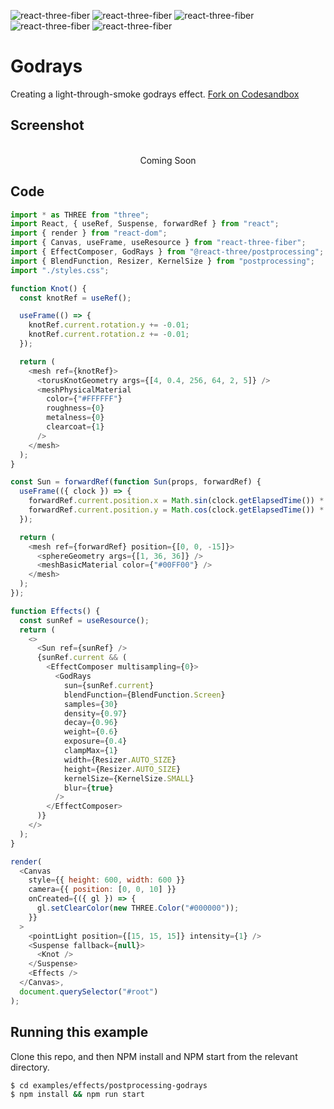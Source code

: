 ![react-three-fiber](https://img.shields.io/badge/dynamic/json?url=https://raw.githubusercontent.com/onion2k/r3f-by-example/develop/examples/effects/postprocessing-godrays/package.json&label=react-three-fiber&query=$.dependencies['react-three-fiber']&color=green) ![react-three-fiber](https://img.shields.io/badge/dynamic/json?url=https://raw.githubusercontent.com/onion2k/r3f-by-example/develop/examples/effects/postprocessing-godrays/package.json&label=three&query=$.dependencies['three']&color=green) ![react-three-fiber](https://img.shields.io/badge/dynamic/json?url=https://raw.githubusercontent.com/onion2k/r3f-by-example/develop/examples/effects/postprocessing-godrays/package.json&label=@react-three/drei&query=$.dependencies['@react-three/drei']&color=green) ![react-three-fiber](https://img.shields.io/badge/dynamic/json?url=https://raw.githubusercontent.com/onion2k/r3f-by-example/develop/examples/effects/postprocessing-godrays/package.json&label=@react-three/postprocessing&query=$.dependencies['@react-three/postprocessing']&color=green) ![react-three-fiber](https://img.shields.io/badge/dynamic/json?url=https://raw.githubusercontent.com/onion2k/r3f-by-example/develop/examples/effects/postprocessing-godrays/package.json&label=postprocessing&query=$.dependencies['postprocessing']&color=green)

# Godrays

Creating a light-through-smoke godrays effect. [Fork on Codesandbox](https://githubbox.com/onion2k/r3f-by-example/tree/develop/examples/effects/postprocessing-godrays)

## Screenshot
<div align="center">
  <br>
    Coming Soon
  <br>
</div>

## Code
```js
import * as THREE from "three";
import React, { useRef, Suspense, forwardRef } from "react";
import { render } from "react-dom";
import { Canvas, useFrame, useResource } from "react-three-fiber";
import { EffectComposer, GodRays } from "@react-three/postprocessing";
import { BlendFunction, Resizer, KernelSize } from "postprocessing";
import "./styles.css";

function Knot() {
  const knotRef = useRef();

  useFrame(() => {
    knotRef.current.rotation.y += -0.01;
    knotRef.current.rotation.z += -0.01;
  });

  return (
    <mesh ref={knotRef}>
      <torusKnotGeometry args={[4, 0.4, 256, 64, 2, 5]} />
      <meshPhysicalMaterial
        color={"#FFFFFF"}
        roughness={0}
        metalness={0}
        clearcoat={1}
      />
    </mesh>
  );
}

const Sun = forwardRef(function Sun(props, forwardRef) {
  useFrame(({ clock }) => {
    forwardRef.current.position.x = Math.sin(clock.getElapsedTime()) * -8;
    forwardRef.current.position.y = Math.cos(clock.getElapsedTime()) * -8;
  });

  return (
    <mesh ref={forwardRef} position={[0, 0, -15]}>
      <sphereGeometry args={[1, 36, 36]} />
      <meshBasicMaterial color={"#00FF00"} />
    </mesh>
  );
});

function Effects() {
  const sunRef = useResource();
  return (
    <>
      <Sun ref={sunRef} />
      {sunRef.current && (
        <EffectComposer multisampling={0}>
          <GodRays
            sun={sunRef.current}
            blendFunction={BlendFunction.Screen}
            samples={30}
            density={0.97}
            decay={0.96}
            weight={0.6}
            exposure={0.4}
            clampMax={1}
            width={Resizer.AUTO_SIZE}
            height={Resizer.AUTO_SIZE}
            kernelSize={KernelSize.SMALL}
            blur={true}
          />
        </EffectComposer>
      )}
    </>
  );
}

render(
  <Canvas
    style={{ height: 600, width: 600 }}
    camera={{ position: [0, 0, 10] }}
    onCreated={({ gl }) => {
      gl.setClearColor(new THREE.Color("#000000"));
    }}
  >
    <pointLight position={[15, 15, 15]} intensity={1} />
    <Suspense fallback={null}>
      <Knot />
    </Suspense>
    <Effects />
  </Canvas>,
  document.querySelector("#root")
);

```

## Running this example

Clone this repo, and then NPM install and NPM start from the relevant directory.

```bash
$ cd examples/effects/postprocessing-godrays
$ npm install && npm run start
```